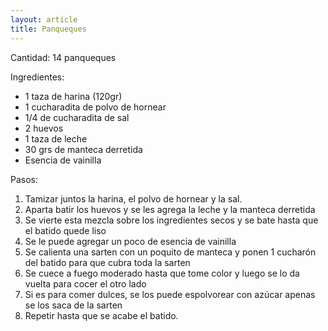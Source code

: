 ```yaml
---
layout: article
title: Panqueques
---
```


Cantidad: 14 panqueques

Ingredientes:

-   1 taza de harina (120gr)
-   1 cucharadita de polvo de hornear
-   1/4 de cucharadita de sal
-   2 huevos
-   1 taza de leche
-   30 grs de manteca derretida
-   Esencia de vainilla

Pasos:

1.  Tamizar juntos la harina, el polvo de hornear y la sal.
2.  Aparta batir los huevos y se les agrega la leche y la manteca derretida
3.  Se vierte esta mezcla sobre los ingredientes secos y se bate hasta que el batido quede liso
4.  Se le puede agregar un poco de esencia de vainilla
5.  Se calienta una sarten con un poquito de manteca y ponen 1 cucharón del batido para que cubra toda la sarten
6.  Se cuece a fuego moderado hasta que tome color y luego se lo da vuelta para cocer el otro lado
7.  Si es para comer dulces, se los puede espolvorear con azúcar apenas se los saca de la sarten
8.  Repetir hasta que se acabe el batido.

